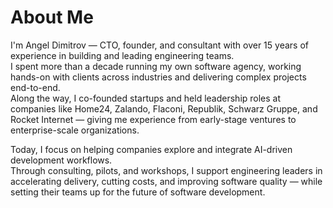 # About Me

I'm Angel Dimitrov — CTO, founder, and consultant with over 15 years of experience in building and leading engineering teams.  
I spent more than a decade running my own software agency, working hands-on with clients across industries and delivering complex projects end-to-end.  
Along the way, I co-founded startups and held leadership roles at companies like Home24, Zalando, Flaconi, Republik, Schwarz Gruppe, and Rocket Internet — giving me experience from early-stage ventures to enterprise-scale organizations.  

Today, I focus on helping companies explore and integrate AI-driven development workflows.  
Through consulting, pilots, and workshops, I support engineering leaders in accelerating delivery, cutting costs, and improving software quality — while setting their teams up for the future of software development.